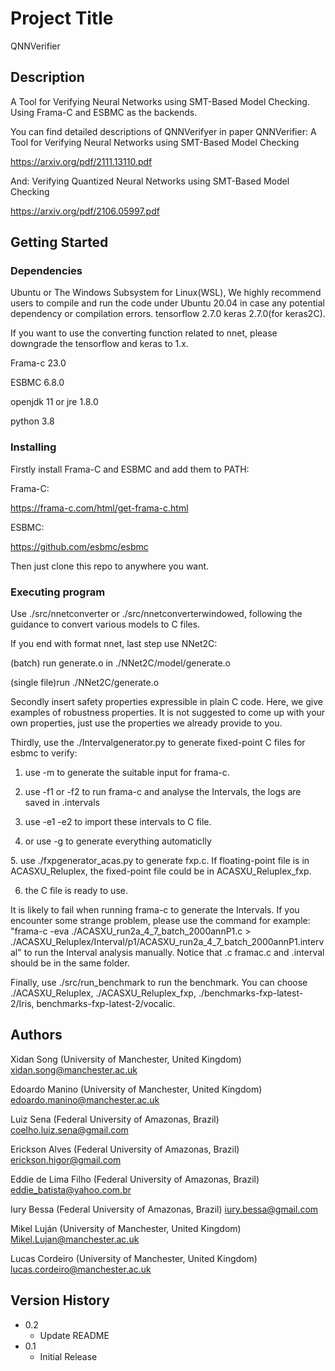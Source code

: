 # Project Title

QNNVerifier

## Description

A Tool for Verifying Neural Networks using SMT-Based Model Checking. Using Frama-C and ESBMC as the backends. 

You can find detailed descriptions of QNNVerifyer in paper QNNVerifier: A Tool for Verifying Neural Networks using SMT-Based Model Checking

https://arxiv.org/pdf/2111.13110.pdf

And: Verifying Quantized Neural Networks using SMT-Based Model Checking

https://arxiv.org/pdf/2106.05997.pdf

## Getting Started

### Dependencies

Ubuntu or The Windows Subsystem for Linux(WSL), We highly recommend users to compile and run the code under Ubuntu 20.04 in case any potential dependency or compilation errors.
tensorflow 2.7.0 keras 2.7.0(for keras2C). 

If you want to use the converting function related to nnet, please downgrade the tensorflow and keras to 1.x.

Frama-c 23.0

ESBMC 6.8.0

openjdk 11 or jre 1.8.0

python 3.8


### Installing

Firstly install Frama-C and ESBMC and add them to PATH:

Frama-C:

https://frama-c.com/html/get-frama-c.html

ESBMC:

https://github.com/esbmc/esbmc

Then just clone this repo to anywhere you want.


### Executing program

Use ./src/nnetconverter or ./src/nnetconverterwindowed, following the guidance to convert various models to C files. 

If you end with format nnet, last step use NNet2C:

(batch) run generate.o in ./NNet2C/model/generate.o

(single file)run ./NNet2C/generate.o <targetednnetfile> <target generate folder>

Secondly insert safety properties expressible in plain C code. Here, we give examples of robustness properties. It is not suggested to come up with your own properties, 
just use the properties we already provide to you.

Thirdly, use the ./Intervalgenerator.py to generate fixed-point C files for esbmc to verify:
   
1. use -m to generate the suitable input for frama-c.
   
2. use -f1 or -f2 to run frama-c and analyse the Intervals, the logs are saved in .intervals
   
3. use -e1 -e2 to import these intervals to C file.
   
4. or use -g to generate everything automaticlly
   
<Optional>5. use ./fxpgenerator_acas.py to generate <filename>fxp.c. If floating-point file is in ACASXU_Reluplex, the fixed-point file could be in ACASXU_Reluplex_fxp.
   
6. the C file is ready to use.

It is likely to fail when running frama-c to generate the Intervals. If you encounter some strange problem, please use the command for example:
"frama-c -eva ./ACASXU_run2a_4_7_batch_2000annP1.c > ./ACASXU_Reluplex/Interval/p1/ACASXU_run2a_4_7_batch_2000annP1.interval"
to run the Interval analysis manually. Notice that .c framac.c and .interval should be in the same folder.

Finally, use ./src/run_benchmark to run the benchmark. You can choose ./ACASXU_Reluplex, ./ACASXU_Reluplex_fxp, ./benchmarks-fxp-latest-2/Iris, benchmarks-fxp-latest-2/vocalic.

## Authors

Xidan Song (University of Manchester, United Kingdom) <xidan.song@manchester.ac.uk>

Edoardo Manino (University of Manchester, United Kingdom) <edoardo.manino@manchester.ac.uk>

Luiz Sena (Federal University of Amazonas, Brazil) <coelho.luiz.sena@gmail.com>

Erickson Alves (Federal University of Amazonas, Brazil) <erickson.higor@gmail.com>

Eddie de Lima Filho (Federal University of Amazonas, Brazil) <eddie_batista@yahoo.com.br>

Iury Bessa (Federal University of Amazonas, Brazil) <iury.bessa@gmail.com>

Mikel Luján (University of Manchester, United Kingdom) <Mikel.Lujan@manchester.ac.uk>

Lucas Cordeiro (University of Manchester, United Kingdom) <lucas.cordeiro@manchester.ac.uk>

## Version History

* 0.2
    * Update README
* 0.1
    * Initial Release

